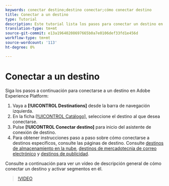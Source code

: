 ```yaml
---
keywords: conectar destino;destino conectar;cómo conectar destino
title: Conectar a un destino
type: Tutorial
description: Este tutorial lista los pasos para conectar un destino en Adobe Experience Platform
translation-type: tm+mt
source-git-commit: e13a19640208697665b0a7e0106def33fd1e456d
workflow-type: tm+mt
source-wordcount: '113'
ht-degree: 0%

---
```



# Conectar a un destino

Siga los pasos a continuación para conectarse a un destino en Adobe Experience Platform:

1. Vaya a **[!UICONTROL Destinations]** desde la barra de navegación izquierda.
2. En la ficha [[!UICONTROL Catálogo]](./destinations-workspace.md#catalog), seleccione el destino al que desea conectarse.
3. Pulse **[!UICONTROL Conectar destino]** para inicio del asistente de conexión de destino.
4. Para obtener instrucciones paso a paso sobre cómo conectarse a destinos específicos, consulte las páginas de destino. Consulte [destinos de almacenamiento en la nube](../catalog/cloud-storage/workflow.md), [destinos de mercadotecnia de correo electrónico](../catalog/email-marketing/overview.md) y [destinos de publicidad](../catalog/advertising/overview.md).

Consulte a continuación para ver un vídeo de descripción general de cómo conectar un destino y activar segmentos en él.

>[!VIDEO](https://video.tv.adobe.com/v/29710?quality=12)